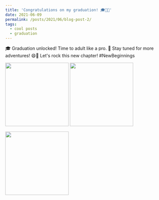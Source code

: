 ```yaml
---
title: 'Congratulations on my graduation! 🎓🥳🎉'
date: 2021-06-09
permalink: /posts/2021/06/blog-post-2/
tags:
  - cool posts
  - graduation
---
```


🎓 Graduation unlocked! Time to adult like a pro. 🥳 Stay tuned for more adventures! 😄🎉 Let's rock this new chapter! #NewBeginnings

<p float="left">
  <img src="https://ziweiwuzw.github.io/Personal-Homepage/images/Moment/iMG1-2.png" width="200" />
  <img src="https://ziweiwuzw.github.io/Personal-Homepage/images/Moment/iMG1-3.png" width="200" /> 
</p>
<p float="left">
  <img src="https://ziweiwuzw.github.io/Personal-Homepage/images/Moment/iMG1-1.png" width="200" />
</p>
